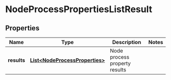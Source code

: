 # NodeProcessPropertiesListResult

## Properties
Name | Type | Description | Notes
------------ | ------------- | ------------- | -------------
**results** | [**List&lt;NodeProcessProperties&gt;**](NodeProcessProperties.md) | Node process property results | 
